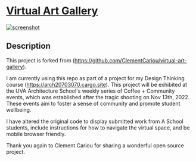 # [Virtual Art Gallery](https://cielcp.github.io/design-thinking-gallery/build)

[![screenshot](ArtGallery.png "App screenshot")](https://cielcp.github.io/design-thinking-gallery/build)

## Description

This project is forked from (https://github.com/ClementCariou/virtual-art-gallery).

I am currently using this repo as part of a project for my Design Thinking course (https://arch20703070.cargo.site). This project will be exhibited at the UVA Architecture School's weekly series of Coffee + Community events, which was established after the tragic shooting on Nov 13th, 2022. These events aim to foster a sense of community and promote student wellbeing.

I have altered the original code to display submitted work from A School students, include instructions for how to navigate the virtual space, and be mobile browser friendly.

Thank you again to Clement Cariou for sharing a wonderful open source project.

